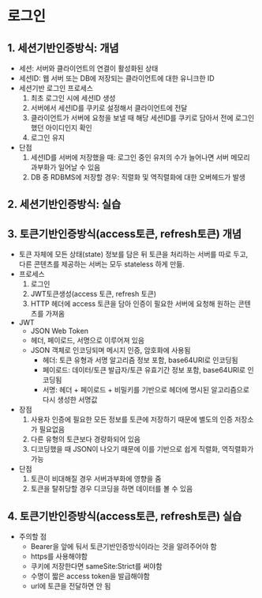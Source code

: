 # 로그인
## 1. 세션기반인증방식: 개념
* 세션: 서버와 클라이언트의 연결이 활성화된 상태
* 세션ID: 웹 서버 또는 DB에 저장되는 클라이언트에 대한 유니크한 ID
* 세션기반 로그인 프로세스
	1. 최초 로그인 시에 세션ID 생성
	2. 서버에서 세션ID를 쿠키로 설정해서 클라이언트에 전달
	3. 클라이언트가 서버에 요청을 보낼 때 해당 세션ID를 쿠키로 담아서 전에 로그인했던 아이디인지 확인
	4. 로그인 유지
* 단점
	1. 세션ID를 서버에 저장했을 때: 로그인 중인 유저의 수가 늘어나면 서버 메모리 과부화가 일어날 수 있음
	2. DB 중 RDBMS에 저장할 경우: 직렬화 및 역직렬화에 대한 오버헤드가 발생
## 2. 세션기반인증방식: 실습
## 3. 토큰기반인증방식(access토큰, refresh토큰) 개념
* 토큰 자체에 모든 상태(state) 정보를 담은 뒤 토큰을 처리하는 서버를 따로 두고, 다른 콘텐츠를 제공하는 서버는 모두 stateless 하게 만듦.
* 프로세스
	1. 로그인 
	2. JWT토큰생성(access 토큰, refresh 토큰)
	3. HTTP 헤더에 access 토큰을 담아 인증이 필요한 서버에 요청해 원하는 콘텐츠를 가져옴
* JWT
	* JSON Web Token
	* 헤더, 페이로드, 서명으로 이루어져 있음
	* JSON 객체로 인코딩되며 메시지 인증, 암호화에 사용됨
		* 헤더: 토큰 유형과 서명 알고리즘 정보 포함, base64URI로 인코딩됨
		* 페이로드: 데이터/토큰 발급자/토큰 유효기간 정보 포함, base64URI로 인코딩됨
		* 서명: 헤더 + 페이로드 + 비밀키를 기반으로 헤더에 명시된 알고리즘으로 다시 생성한 서명값
* 장점
	1. 사용자 인증에 필요한 모든 정보를 토큰에 저장하기 때문에 별도의 인증 저장소가 필요없음
	2. 다른 유형의 토큰보다 경량화되어 있음
	3. 디코딩했을 때 JSON이 나오기 때문에 이를 기반으로 쉽게 직렬화, 역직렬화가 가능
* 단점
	1. 토큰이 비대해질 경우 서버과부화에 영향을 줌
	2. 토큰을 탈취당할 경우 디코딩을 하면 데이터를 볼 수 있음
## 4. 토큰기반인증방식(access토큰, refresh토큰) 실습
* 주의할 점
	* Bearer을 앞에 둬서 토큰기반인증방식이라는 것을 알려주어야 함
	* https를 사용해야함
	* 쿠키에 저장한다면 sameSite:Strict를 써야함
	* 수명이 짧은 access token을 발급해야함
	* url에 토큰을 전달하면 안 됨